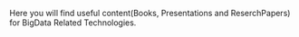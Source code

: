 
Here you will find useful content(Books, Presentations and ReserchPapers) for BigData Related Technologies.
